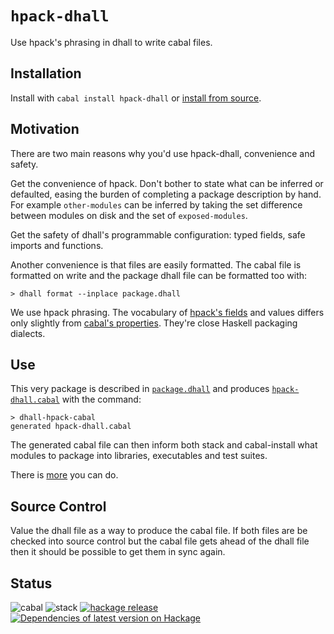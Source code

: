 # `hpack-dhall`

Use hpack's phrasing in dhall to write cabal files.

## Installation

Install with `cabal install hpack-dhall` or [install from
source](https://github.com/cabalism/hpack-dhall/blob/main/docs/BUILDING.md).

## Motivation

There are two main reasons why you'd use hpack-dhall, convenience and safety.

Get the convenience of hpack. Don't bother to state what can be inferred or
defaulted, easing the burden of completing a package description by hand.  For
example `other-modules` can be inferred by taking the set difference between
modules on disk and the set of `exposed-modules`.

Get the safety of dhall's programmable configuration: typed fields, safe imports
and functions.

Another convenience is that files are easily formatted. The cabal file is
formatted on write and the package dhall file can be formatted too with:

    > dhall format --inplace package.dhall

We use hpack phrasing. The vocabulary of [hpack's
fields](https://github.com/cabalism/hpack#top-level-fields) and values differs only
slightly from [cabal's
properties](https://www.haskell.org/cabal/users-guide/developing-packages.html#package-properties).
They're close Haskell packaging dialects.

## Use

This very package is described in
[`package.dhall`](https://github.com/cabalism/hpack-dhall/blob/main/package.dhall)
and produces
[`hpack-dhall.cabal`](https://github.com/cabalism/hpack-dhall/blob/main/package.dhall)
with the command:

```
> dhall-hpack-cabal
generated hpack-dhall.cabal
```

The generated cabal file can then inform both stack and cabal-install what
modules to package into libraries, executables and test suites.

There is [more](https://github.com/cabalism/hpack-dhall/blob/main/docs/MORE.md) you can do.

## Source Control

Value the dhall file as a way to produce the cabal file.  If both files are be
checked into source control but the cabal file gets ahead of the dhall file then
it should be possible to get them in sync again.

## Status
![cabal](https://github.com/BlockScope/hpack-dhall/workflows/cabal/badge.svg)
![stack](https://github.com/BlockScope/hpack-dhall/workflows/stack/badge.svg)
[![hackage release](https://img.shields.io/hackage/v/hpack-dhall.svg?label=hackage)](http://hackage.haskell.org/package/hpack-dhall)
[![Dependencies of latest version on Hackage](https://img.shields.io/hackage-deps/v/hpack-dhall.svg)](https://hackage.haskell.org/package/hpack-dhall)
